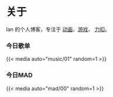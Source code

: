 # 关于


Ian 的个人博客，专注于 [动画](/anime/)、[游戏](/game/)、 [力扣](/leetcode/)。

### 今日歌单

{{< media auto="music/01" random=1 >}}

### 今日MAD

{{< media auto="mad/00" random=1 >}}






